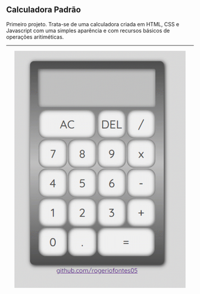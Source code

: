 Calculadora Padrão
---
Primeiro projeto. 
Trata-se de uma calculadora criada em HTML, CSS e Javascript com uma simples aparência e com recursos básicos de operações aritiméticas.

---

<p align="center">
  <img width="460" src="video.gif"
</p>

